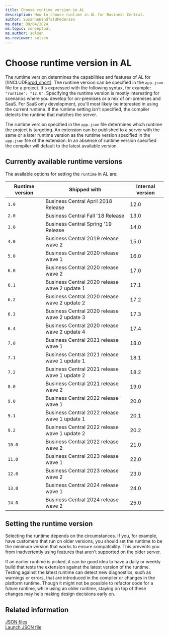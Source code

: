 ```yaml
---
title: Choose runtime version in AL
description: How to choose runtime in AL for Business Central.
author: SusanneWindfeldPedersen
ms.date: 09/04/2024
ms.topic: conceptual
ms.author: solsen
ms.reviewer: solsen
---
```


# Choose runtime version in AL

The runtime version determines the capabilities and features of AL for [!INCLUDE[prod_short](../includes/prod_short.md)]. The runtime version can be specified in the `app.json` file for a project. It's expressed with the following syntax, for example: `"runtime": "12.0"`. Specifying the runtime version is mostly interesting for scenarios where you develop for on-premises or a mix of on-premises and SaaS. For SaaS only development, you'll most likely be interested in using the current runtime. If the runtime setting isn't specified, the compiler detects the runtime that matches the server.

The runtime version specified in the `app.json` file determines which runtime the project is targeting. An extension can be published to a server with the same or a later runtime version as the runtime version specified in the `app.json` file of the extension. In an absense of runtime version specified the compiler will default to the latest available version.

## Currently available runtime versions

The available options for setting the `runtime` in AL are:

|Runtime version|Shipped with                       |Internal version|
|---------------|-----------------------------------|----------------|  
|`1.0`          |Business Central April 2018 Release|12.0|
|`2.0`          |Business Central Fall '18 Release  |13.0|
|`3.0`          |Business Central Spring '19 Release|14.0|
|`4.0`          |Business Central 2019 release wave 2|15.0|
|`5.0`          |Business Central 2020 release wave 1|16.0|
|`6.0`          |Business Central 2020 release wave 2|17.0|
|`6.1`          |Business Central 2020 release wave 2 update 1|17.1|
|`6.2`          |Business Central 2020 release wave 2 update 2|17.2|
|`6.3`          |Business Central 2020 release wave 2 update 3|17.3|
|`6.4`          |Business Central 2020 release wave 2 update 4|17.4|
|`7.0`          |Business Central 2021 release wave 1|18.0|
|`7.1`          |Business Central 2021 release wave 1 update 1|18.1|
|`7.2`          |Business Central 2021 release wave 1 update 2|18.2|
|`8.0`          |Business Central 2021 release wave 2|19.0|
|`9.0`          |Business Central 2022 release wave 1|20.0|
|`9.1`          |Business Central 2022 release wave 1 update 1|20.1|
|`9.2`          |Business Central 2022 release wave 1 update 2|20.2|
|`10.0`         |Business Central 2022 release wave 2|21.0|
|`11.0`         |Business Central 2023 release wave 1|22.0|
|`12.0`         |Business Central 2023 release wave 2|23.0|
|`13.0`         |Business Central 2024 release wave 1|24.0|
|`14.0`         |Business Central 2024 release wave 2|25.0|

## Setting the runtime version

Selecting the runtime depends on the circumstances. If you, for example, have customers that run on older versions, you should set the runtime to be the minimum version that works to ensure compatibility. This prevents you from inadvertently using features that aren't supported on the older server.

If an earlier runtime is picked, it can be good idea to have a daily or weekly build that tests the extension against the latest version of the runtime. Testing against the latest runtime can detect new diagnostics, such as warnings or errors, that are introduced in the compiler or changes in the platform runtime. Though it might not be possible to refactor code for a future runtime, while using an older runtime, staying on top of these changes may help making design decisions early on.

## Related information

[JSON files](devenv-json-files.md)  
[Launch JSON file](devenv-json-launch-file.md)
